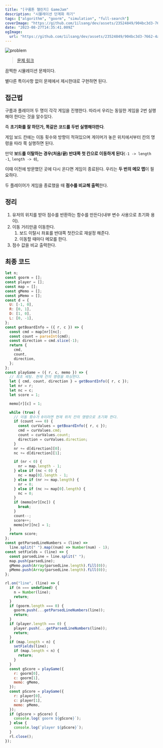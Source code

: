 ```yaml
---
title: "[구름톤 챌린지] GameJam"
description: "시뮬레이션 단계화 하기"
tags: ["algorithm", "goorm", "simulation", "full-search"]
coverImage: "https://github.com/1ilsang/dev/assets/23524849/904bc3d3-7662-4a68-add4-e4fb6349ff08"
date: "2023-08-27T14:35:41.009Z"
ogImage:
  url: "https://github.com/1ilsang/dev/assets/23524849/904bc3d3-7662-4a68-add4-e4fb6349ff08"
---
```


![problem](https://github.com/1ilsang/dev/assets/23524849/7c30fa46-50a2-433a-a844-84ae2bcb2bb2)

> [문제 링크](https://level.goorm.io/exam/195692/gamejam/quiz/1)

끔찍한 시뮬레이션 문제이다.

별다른 특이사항 없이 문제에서 제시한대로 구현하면 된다.

## 접근법

구름과 플레이어 두 명이 각각 게임을 진행한다. 따라서 우리는 동일한 게임을 2번 실행해야 한다는 것을 알수있다.

즉 **초기화를 잘 하던가, 똑같은 코드를 두번 실행해야한다**.

게임 보드 칸에는 이동 횟수와 방향이 적혀있으며 게이머가 놓은 위치에서부터 칸의 명령을 따라 쭉 실행하면 된다.

만약 **보드를 이탈하는 경우(처음/끝) 반대쪽 첫 칸으로 이동하게 된다**(`-1 -> length -1`, `length -> 0`),

이때 이전에 방문했던 곳에 다시 온다면 게임이 종료된다. 우리는 **두 번의 메모 맵**이 필요하다.

두 플레이어가 게임을 종료했을 때 **점수를 비교해 출력**한다.

## 정리

1. 유저의 위치를 받아 점수를 반환하는 함수를 만든다(내부 변수 사용으로 초기화 용이).
2. 이동 거리만큼 이동한다.
   1. 보드 이탈시 좌표를 반대쪽 첫칸으로 재설정 해준다.
   2. 이동할 때마다 메모를 한다.
3. 점수 값을 비교 출력한다.

## 최종 코드

```js
let n;
const goorm = [];
const player = [];
const map = [];
const gMemo = [];
const pMemo = [];
const d = {
  U: [-1, 0],
  R: [0, 1],
  D: [1, 0],
  L: [0, -1],
};
const getBoardInfo = ({ r, c }) => {
  const cmd = map[nr][nc];
  const count = parseInt(cmd);
  const direction = cmd.slice(-1);
  return {
    cmd,
    count,
    direction,
  };
};
const playGame = ({ r, c, memo }) => {
  // 최초 세팅. 현재 칸의 명령을 파싱한다.
  let { cmd, count, direction } = getBoardInfo({ r, c });
  let nr = r;
  let nc = c;
  let score = 1;

  memo[r][c] = 1;

  while (true) {
    // 이동 횟수가 0이라면 현재 위치 칸의 명령으로 초기화 한다.
    if (count === 0) {
      const curValues = getBoardInfo({ r, c });
      cmd = curValues.cmd;
      count = curValues.count;
      direction = curValues.direction;
    }
    nr += d[direction][0];
    nc += d[direction][1];

    if (nr < 0) {
      nr = map.length - 1;
    } else if (nc < 0) {
      nc = map[0].length - 1;
    } else if (nr >= map.length) {
      nr = 0;
    } else if (nc >= map[0].length) {
      nc = 0;
    }
    if (memo[nr][nc]) {
      break;
    }
    count--;
    score++;
    memo[nr][nc] = 1;
  }
  return score;
};
const getParsedLineNumbers = (line) =>
  line.split(" ").map((num) => Number(num) - 1);
const setFields = (line) => {
  const parsedLine = line.split(" ");
  map.push(parsedLine);
  gMemo.push(Array(parsedLine.length).fill(0));
  pMemo.push(Array(parsedLine.length).fill(0));
};

rl.on("line", (line) => {
  if (n === undefined) {
    n = Number(line);
    return;
  }
  if (goorm.length === 0) {
    goorm.push(...getParsedLineNumbers(line));
    return;
  }
  if (player.length === 0) {
    player.push(...getParsedLineNumbers(line));
    return;
  }
  if (map.length < n) {
    setFields(line);
    if (map.length < n) {
      return;
    }
  }
  const gScore = playGame({
    r: goorm[0],
    c: goorm[1],
    memo: gMemo,
  });
  const pScore = playGame({
    r: player[0],
    c: player[1],
    memo: pMemo,
  });
  if (gScore > pScore) {
    console.log(`goorm ${gScore}`);
  } else {
    console.log(`player ${pScore}`);
  }
  rl.close();
});
```
